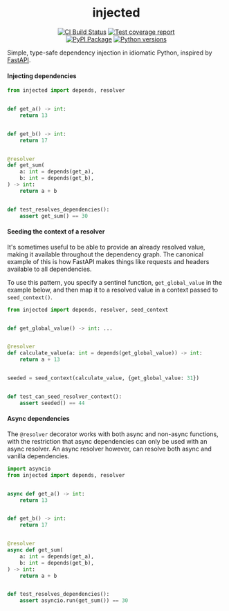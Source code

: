 <h1 align=center>injected</h1>

<p align=center>
    <a href=https://github.com/antonagestam/injected/actions?query=workflow%3ACI+branch%3Amain><img src=https://github.com/antonagestam/injected/actions/workflows/ci.yaml/badge.svg?branch=main alt="CI Build Status"></a>
    <a href=https://codecov.io/gh/antonagestam/injected><img src=https://codecov.io/gh/antonagestam/injected/branch/main/graph/badge.svg?token=GI8Z76HLYJ alt="Test coverage report"></a>
    <br>
    <a href=https://pypi.org/project/injected/><img src=https://img.shields.io/pypi/v/injected.svg?color=informational&label=PyPI alt="PyPI Package"></a>
    <a href=https://pypi.org/project/injected/><img src=https://img.shields.io/pypi/pyversions/injected.svg?color=informational&label=Python alt="Python versions"></a>
</p>

Simple, type-safe dependency injection in idiomatic Python, inspired by
[FastAPI][fastapi].

[fastapi]: https://fastapi.tiangolo.com/tutorial/dependencies/

#### Injecting dependencies

```python
from injected import depends, resolver


def get_a() -> int:
    return 13


def get_b() -> int:
    return 17


@resolver
def get_sum(
    a: int = depends(get_a),
    b: int = depends(get_b),
) -> int:
    return a + b


def test_resolves_dependencies():
    assert get_sum() == 30
```

#### Seeding the context of a resolver

It's sometimes useful to be able to provide an already resolved value, making it
available throughout the dependency graph. The canonical example of this is how FastAPI
makes things like requests and headers available to all dependencies.

To use this pattern, you specify a sentinel function, `get_global_value` in the example
below, and then map it to a resolved value in a context passed to `seed_context()`.

```python
from injected import depends, resolver, seed_context


def get_global_value() -> int: ...


@resolver
def calculate_value(a: int = depends(get_global_value)) -> int:
    return a + 13


seeded = seed_context(calculate_value, {get_global_value: 31})


def test_can_seed_resolver_context():
    assert seeded() == 44
```

#### Async dependencies

The `@resolver` decorator works with both async and non-async functions, with the
restriction that async dependencies can only be used with an async resolver. An async
resolver however, can resolve both async and vanilla dependencies.

```python
import asyncio
from injected import depends, resolver


async def get_a() -> int:
    return 13


def get_b() -> int:
    return 17


@resolver
async def get_sum(
    a: int = depends(get_a),
    b: int = depends(get_b),
) -> int:
    return a + b


def test_resolves_dependencies():
    assert asyncio.run(get_sum()) == 30
```
